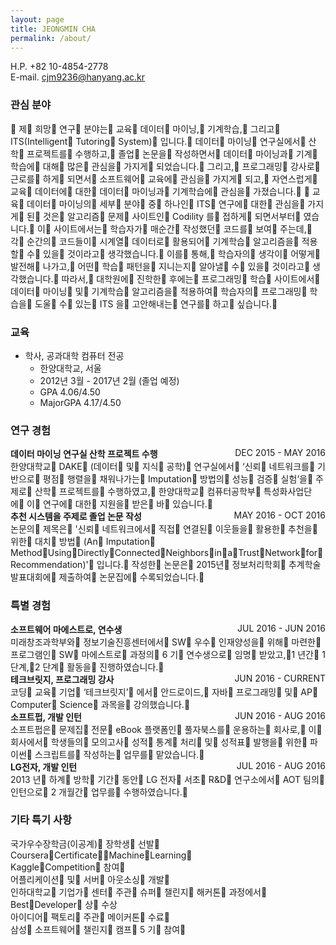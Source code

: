 ```yaml
---
layout: page
title: JEONGMIN CHA
permalink: /about/
---
```

H.P. +82 10-4854-2778  
E-mail. cjm9236@hanyang.ac.kr

### 관심 분야
 제 희망 연구 분야는 교육 데이터 마이닝, 기계학습, 그리고 ITS(Intelligent Tutoring System) 입니다. 데이터 마이닝 연구실에서 산학 프로젝트를 수행하고, 졸업 논문을 작성하면서 데이터 마이닝과 기계 학습에 대해 많은 관심을 가지게 되었습니다. 그리고, 프로그래밍 강사로 근로를 하게 되면서 소프트웨어 교육에 관심을 가지게 되고, 자연스럽게 교육 데이터에 대한 데이터 마이닝과 기계학습에 관심을 가졌습니다.  교육 데이터 마이닝의 세부 분야 중 하나인 ITS 연구에 대한 관심을 가지게 된 것은 알고리즘 문제 사이트인 Codility 를 접하게 되면서부터 였습니다. 이 사이트에서는 학습자가 매순간 작성했던 코드를 보여 주는데, 각 순간의 코드들이 시계열 데이터로 활용되어 기계학습 알고리즘을 적용할 수 있을 것이라고 생각했습니다. 이를 통해, 학습자의 생각이 어떻게 발전해 나가고, 어떤 학습 패턴을 지니는지 알아낼 수 있을 것이라고 생각했습니다. 따라서, 대학원에 진학한 후에는 프로그래밍 학습 사이트에서 데이터 마이닝 및 기계학습 알고리즘을 적용하여 학습자의 프로그래밍 학습을 도울 수 있는 ITS 을 고안해내는 연구를 하고 싶습니다.

### 교육
- 학사, 공과대학 컴퓨터 전공
    - 한양대학교, 서울
    - 2012년 3월 - 2017년 2월 (졸업 예정)
    - GPA       4.06/4.50
    - MajorGPA  4.17/4.50

### 연구 경험
**데이터 마이닝 연구실 산학 프로젝트 수행** <span style="float:right;">DEC 2015 - MAY 2016</span>  
한양대학교 DAKE (데이터 및 지식 공학) 연구실에서 ‘신뢰 네트워크를 기반으로 평점 행렬을 채워나가는 Imputation 방법의 성능 검증 실험’을 주제로 산학 프로젝트를 수행하였고, 한양대학교 컴퓨터공학부 특성화사업단에 이 연구에 대한 지원을 받은 바 있습니다.  
**추천 시스템을 주제로 졸업 논문 작성** <span style="float:right;">MAY 2016 - OCT 2016</span>  
논문의 제목은 '신뢰 네트워크에서 직접 연결된 이웃들을 활용한 추천을 위한 대치 방법 (An Imputation MethodUsingDirectlyConnectedNeighborsinaTrustNetworkforRecommendation)' 입니다. 작성한 논문은 2015년 정보처리학회 추계학술발표대회에 제출하여 논문집에 수록되었습니다.  

### 특별 경험
**소프트웨어 마에스트로, 연수생** <span style="float:right;">JUL 2016 - JUN 2016</span>  
미래창조과학부와 정보기술진흥센터에서 SW 우수 인재양성을 위해 마련한 프로그램인 SW 마에스트로 과정의 6 기 연수생으로 임명 받았고,1 년간 1 단계,2 단계 활동을 진행하였습니다.  
**테크브릿지, 프로그래밍 강사** <span style="float:right;">JUN 2016 - CURRENT</span>  
코딩 교육 기업 ‘테크브릿지’ 에서 안드로이드, 자바 프로그래밍 및 AP Computer Science 과목을 강의했습니다.  
**소프트펍, 개발 인턴** <span style="float:right;">JUN 2016 - AUG 2016</span>  
소프트펍은 문제집 전문 eBook 플랫폼인 풀자북스를 운용하는 회사로, 이 회사에서 학생들의 모의고사 성적 통계 처리 및 성적표 발행을 위한 파이썬 스크립트를 작성하는 업무를 맡았습니다.  
**LG전자, 개발 인턴** <span style="float:right;">JUL 2016 - AUG 2016</span>  
2013 년 하계 방학 기간 동안 LG 전자 서초 R&D 연구소에서 AOT 팀의 인턴으로 2 개월간 업무를 수행하였습니다.  

### 기타 특기 사항
국가우수장학금(이공계) 장학생 선발  
CourseraCertificate­MachineLearning  
KaggleCompetition 참여  
어플리케이션 및 서버 아웃소싱 개발  
인하대학교 기업가 센터 주관 슈퍼 챌린지 해커톤 과정에서 BestDeveloper 상 수상  
아이디어 팩토리 주관 메이커톤 수료  
삼성 소프트웨어 챌린지 캠프 5 기 참여  
